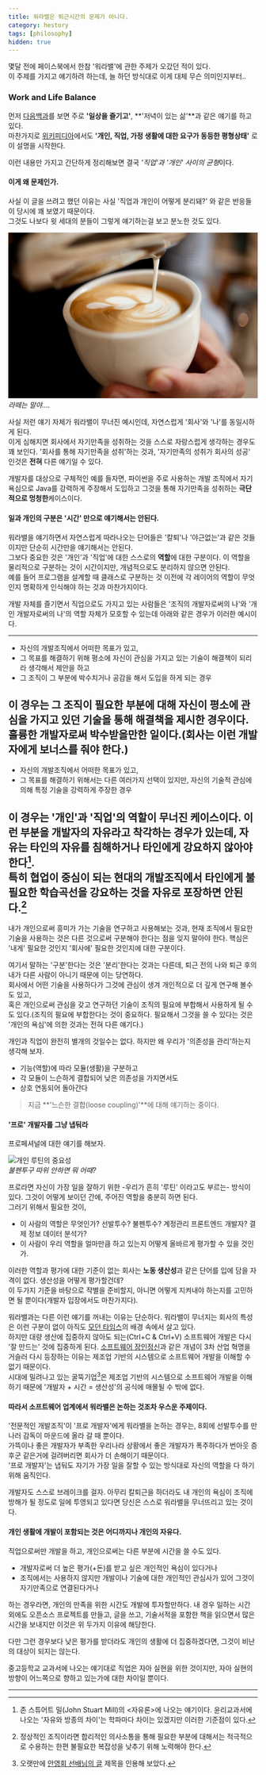 ```yaml
---
title: 워라밸은 퇴근시간의 문제가 아니다.
category: hestory
tags: [philosophy]
hidden: true
---
```


몇달 전에 페이스북에서 한참 '워라밸'에 관한 주제가 오갔던 적이 있다.   
이 주제를 가지고 얘기하려 하는데, 늘 하던 방식대로 이게 대체 무슨 의미인지부터..

### Work and Life Balance

먼저 [다음백과](http://100.daum.net/encyclopedia/view/47XXXXXd1522)를 보면 주로 **'일상을 즐기고'**, **'저녁이 있는 삶'**과 같은 얘기를 하고 있다.   
마찬가지로 [위키피디아](https://en.wikipedia.org/wiki/Work%E2%80%93life_balance)에서도 **'개인, 직업, 가정 생활에 대한 요구가 동등한 평형상태'** 로 이 설명을 시작한다.

이런 내용만 가지고 간단하게 정리해보면 결국 *'직업'과 '개인' 사이의 균형*이다.


#### 이게 왜 문제인가.

사실 이 글을 쓰려고 했던 이유는 사실 '직업과 개인이 어떻게 분리돼?' 와 같은 반응들이 당시에 꽤 보였기 때문이다.   
그것도 나보다 윗 세대의 분들이 그렇게 얘기하는걸 보고 분노한 것도 있다.

![라떼](/images/190717/latte.jpg)   
*라떼는 말야....*

사실 저런 얘기 자체가 워라밸이 무너진 예시인데, 자연스럽게 '회사'와 '나'를 동일시하게 된다.   
이게 심해지면 회사에서 자기만족을 성취하는 것을 스스로 자랑스럽게 생각하는 경우도 꽤 보인다.
'회사를 통해 자기만족을 성취'하는 것과, '자기만족의 성취가 회사의 성공' 인것은 **전혀** 다른 얘기일 수 있다. 

개발자를 대상으로 구체적인 예를 들자면, 파이썬을 주로 사용하는 개발 조직에서 자기 욕심으로 Java를 강력하게 주장해서 도입하고 그것을 통해 자기만족을 성취하는 **극단적으로 멍청한**케이스이다.


#### 일과 개인의 구분은 '시간' 만으로 얘기해서는 안된다.

워라밸을 얘기하면서 자연스럽게 따라나오는 단어들은 '칼퇴'나 '야근없는'과 같은 것들이지만 단순히 시간만을 얘기해서는 안된다.   
그보다 중요한 것은 '개인'과 '직업'에 대한 스스로의 **역할**에 대한 구분이다. 이 역할을 물리적으로 구분하는 것이 시간이지만, 개념적으로도 분리하지 않으면 안된다.   
예를 들어 프로그램을 설계할 때 클래스로 구분하는 것 이전에 각 레이어의 역할이 무엇인지 명확하게 인식해야 하는 것과 마찬가지이다.

개발 자체를 즐기면서 직업으로도 가지고 있는 사람들은 '조직의 개발자로써의 나'와 '개인 개발자로써의 나'의 역할 자체가 모호할 수 있는데 아래와 같은 경우가 이러한 예시이다.

---
- 자신의 개발조직에서 어떠한 목표가 있고, 
- 그 목표를 해결하기 위해 평소에 자신이 관심을 가지고 있는 기술이 해결책이 되리라 생각해서 제안을 하고
- 그 조직이 그 부분에 박수치거나 공감을 해서 도입을 하게 되는 경우

이 경우는 그 조직이 필요한 부분에 대해 자신이 평소에 관심을 가지고 있던 기술을 통해 해결책을 제시한 경우이다.   
훌륭한 개발자로써 박수받을만한 일이다.(회사는 이런 개발자에게 보너스를 줘야 한다.) 
---
- 자신의 개발조직에서 어떠한 목표가 있고, 
- 그 목표를 해결하기 위해서는 다른 여러가지 선택이 있지만, 자신의 기술적 관심에 의해 특정 기술을 강력하게 주장한 경우

이 경우는 '개인'과 '직업'의 역할이 무너진 케이스이다.
이런 부분을 개발자의 자유라고 착각하는 경우가 있는데, 자유는 타인의 자유를 침해하거나 타인에게 강요하지 않아야 한다[^1].   
특히 협업이 중심이 되는 현대의 개발조직에서 타인에게 불필요한 학습곡선을 강요하는 것을 자유로 포장하면 안된다.[^2]
---

내가 개인으로써 흥미가 가는 기술을 연구하고 사용해보는 것과, 현재 조직에서 필요한 기술을 사용하는 것은 다른 것으로써 구분해야 한다는 점을 잊지 말아야 한다. 핵심은 '내게' 필요한 것인지 '회사에' 필요한 것인지에 대한 구분이다.

여기서 말하는 '구분'한다는 것은 '분리'한다는 것과는 다른데, 퇴근 전의 나와 퇴근 후의 내가 다른 사람이 아니기 때문에 이는 당연하다.   
회사에서 어떤 기술을 사용하다가 그것에 관심이 생겨 개인적으로 더 깊게 연구해 볼수도 있고,  
혹은 개인으로써 관심을 갖고 연구하던 기술이 조직의 필요에 부합해서 사용하게 될 수도 있다.(조직의 필요에 부합한다는 것이 중요하다. 필요해서 그것을 쓸 수 있다는 것은 '개인의 욕심'에 의한 것과는 전혀 다른 얘기다.)

개인과 직업이 완전히 별개의 것일수는 없다. 하지만 왜 우리가 '의존성을 관리'하는지 생각해 보자.   
- 기능(역할)에 따라 모듈(생활)을 구분하고 
- 각 모듈이 느슨하게 결합되어 낮은 의존성을 가지면서도 
- 상호 연동되어 돌아간다   

> 지금 **'느슨한 결합(loose coupling)'**에 대해 얘기하는 중이다.


#### '프로' 개발자를 그냥 냅둬라

프로페셔널에 대한 얘기를 해보자.

![개인 루틴의 중요성](https://upload.wikimedia.org/wikipedia/commons/thumb/7/7c/Hyun-Jin_Ryu_2013.jpg/279px-Hyun-Jin_Ryu_2013.jpg)   
*불펜투구 따위 안하면 뭐 어때?*

프로라면 자신이 가장 일을 잘하기 위한  -우리가 흔히 '루틴' 이라고도 부르는- 방식이 있다. 그것이 어떻게 보이던 간에, 주어진 역할을 충분히 하면 된다.   
그러기 위해서 필요한 것이,
- 이 사람의 역할은 무엇인가? 선발투수? 불펜투수? 계정관리 프론트엔드 개발자? 결제 정보 데이터 분석가?
- 이 사람이 우리 역할을 얼마만큼 하고 있는지 어떻게 올바르게 평가할 수 있을 것인가.
    
이러한 역할과 평가에 대한 기준이 없는 회사는 **노동 생산성**과 같은 단어를 입에 담을 자격이 없다. 생산성을 어떻게 평가할건데?   
이 두가지 기준을 바탕으로 작별을 준비할지, 아니면 어떻게 지켜내야 하는지를 고민하면 될 뿐이다(개발자 입장에서도 마찬가지다).

워라밸과는 다른 이런 얘기를 꺼내는 이유는 단순하다. 워라밸이 무너지는 회사의 특성은 이런 구분이 없이 아직도 [모던 타임스](http://100.daum.net/encyclopedia/view/178XX67700017)의 배경 속에서 살고 있다.   
하지만 대량 생산에 집중하지 않아도 되는(Ctrl+C & Ctrl+V) 소프트웨어 개발은 다시 '잘 만드는' 것에 집중하게 된다. [소프트웨어 장인정신](http://www.yes24.com/Product/Goods/20461940?scode=032&OzSrank=1)과 같은 개념이 3차 산업 혁명을 거슬러 다시 등장하는 이유는 제조업 기반의 시스템으로 소프트웨어 개발을 이해할 수 없기 때문이다.    
시대에 밀려나고 있는 굴뚝기업[^3]은 제조업 기반의 시스템으로 소프트웨어 개발을 이해하기 때문에 '개발자 + 시간 = 생산성'의 공식에 매몰될 수 밖에 없다.


#### 따라서 소프트웨어 업계에서 워라밸은 논하는 것조차 우스운 주제이다.

'전문적인 개발조직'이 '프로 개발자'에게 워라밸을 논하는 경우는, 8회에 선발투수를 만나러 감독이 마운드에 올라 갈 때 뿐이다.   
가뜩이나 좋은 개발자가 부족한 우리나라 상황에서 좋은 개발자가 폭주하다가 번아웃 증후군 같은거에 걸려버리면 회사가 더 손해이기 때문이다.     
'프로 개발자'는 냅둬도 자기가 가장 일을 잘할 수 있는 방식대로 자신의 역할을 다 하기 위해 움직인다.   
 
개발자도 스스로 브레이크를 걸자. 아무리 칼퇴근을 하더라도 내 개인의 욕심이 조직에 방해가 될 정도로 일에 투영되고 있다면 당신은 스스로 워라밸을 무너뜨리고 있는 것이다.


#### 개인 생활에 개발이 포함되는 것은 어디까지나 개인의 자유다.

직업으로써만 개발을 하고, 개인으로써는 다른 부분에 시간을 쓸 수도 있다.   
 
- 개발자로써 더 높은 평가(+돈)를 받고 싶은 개인적인 욕심이 있다거나
- 조직에서는 사용하지 않지만 개발이나 기술에 대한 개인적인 관심사가 있어 그것이 자기만족으로 연결된다거나

하는 경우라면, 개인의 만족을 위한 시간도 개발에 투자할만하다.
내 경우 일하는 시간 외에도 오픈소스 프로젝트를 만들고, 글을 쓰고, 기술서적을 포함한 책을 읽으면서 많은 시간을 보내지만 이것은 위 두가지 이유에 해당한다.

다만 그런 경우보다 낮은 평가를 받더라도 개인의 생활에 더 집중하겠다면, 그것이 비난의 대상이 되지는 않는다.

중고등학교 교과서에 나오는 얘기대로 직업은 자아 실현을 위한 것이지만, 자아 실현의 방향이 어느쪽으로 향하고 있는가에 대한 차이일 뿐이다.

---
[^1]: 존 스튜어트 밀(John Stuart Mill)의 <자유론>에 나오는 얘기이다. 윤리교과서에 나오는 '자유와 방종의 차이'는 학파마다 차이는 있겠지만 이러한 기준점이 있다.
 
[^2]: 정상적인 조직이라면 합리적인 의사소통을 통해 필요한 부분에 대해서는 적극적으로 수용하는 한편 불필요한 복잡성을 낮추기 위해 노력해야 한다.

[^3]: 오랫만에 [안영회 선배님의 글](https://www.popit.kr/%ea%b5%b4%eb%9a%9d-%ea%b8%b0%ec%97%85%ec%9d%b4-%ec%96%b4%eb%96%bb%ea%b2%8c-%eb%94%94%ec%a7%80%ed%84%b8%ed%99%94-%ed%95%a0-%ec%88%98-%ec%9e%88%ec%9d%84%ea%b9%8c/) 제목을 인용해 보았다.